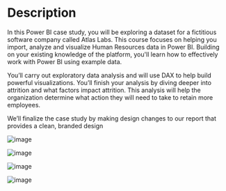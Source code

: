 # Description

In this Power BI case study, you will be exploring a dataset for a fictitious software company called Atlas Labs. This course focuses on helping you import, analyze and visualize Human Resources data in Power BI. Building on your existing knowledge of the platform, you'll learn how to effectively work with Power BI using example data.


You’ll carry out exploratory data analysis and will use DAX to help build powerful visualizations. You’ll finish your analysis by diving deeper into attrition and what factors impact attrition. This analysis will help the organization determine what action they will need to take to retain more employees.


We’ll finalize the case study by making design changes to our report that provides a clean, branded design

![image](https://github.com/user-attachments/assets/e8c28580-13d6-43b1-a8ee-e44b76fd5b13)

![image](https://github.com/user-attachments/assets/5111bf05-2c39-423d-ac81-1887392158b2)

![image](https://github.com/user-attachments/assets/5f596862-758c-45fd-a5b1-2768245332b3)

![image](https://github.com/user-attachments/assets/727fba1a-5e2c-4c37-a604-957c472efa1a)



